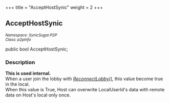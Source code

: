 +++
title = "AcceptHostSynic"
weight = 2
+++
## AcceptHostSynic
<small>*Namespace: SynicSugar.P2P* <br>
*Class: p2pInfo* </small>

public bool AcceptHostSynic;


### Description
**This is used internal.**<br>
When a user join the lobby with *[ReconnectLobby()](../../../SynicSugar.MatchMake/MatchMakeManager/reconnectlobby)*, this value become true in the local.<br>
When this value is True, Host can overwrite LocalUserId's data with remote data on Host's local only once.
